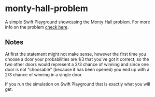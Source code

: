 # monty-hall-problem
A simple Swift Playground showcasing the Monty Hall problem. For more info on the problem [check here](https://en.wikipedia.org/wiki/Monty_Hall_problem).

## Notes
At first the statement might not make sense, however the first time you choose a door your probabilities are 1/3 that you've got it correct, so the two other doors would represent a 2/3 chance of winning and since one door is not "choosable" (because it has been opened) you end up with a 2/3 chance of winning in a single door.

If you run the simulation on Swift Playground that is exactly what you will get.
